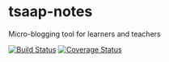 tsaap-notes
===========

Micro-blogging tool for learners and teachers

[![Build Status](https://travis-ci.org/TSaaP/tsaap-notes.svg?branch=develop)](https://travis-ci.org/TSaaP/tsaap-notes)
[![Coverage Status](https://coveralls.io/repos/github/TSaaP/tsaap-notes/badge.svg?branch=develop)](https://coveralls.io/github/TSaaP/tsaap-notes?branch=develop)
